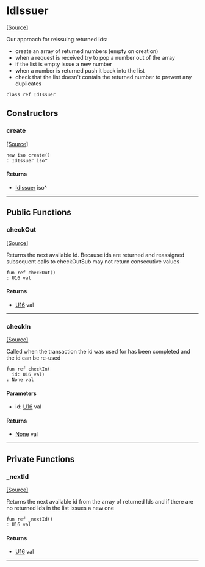 # IdIssuer
<span class="source-link">[[Source]](src/mqtt-idIssuer/idIssuer.md#L-0-3)</span>

Our approach for reissuing returned ids:    
- create an array of returned numbers (empty on creation)   
- when a request is received try to pop a number out of the array  
- if the list is empty issue a new number  
- when a number is returned push it back into the list  
- check that the list doesn't contain the returned number to prevent any duplicates  


```pony
class ref IdIssuer
```

## Constructors

### create
<span class="source-link">[[Source]](src/mqtt-idIssuer/idIssuer.md#L-0-3)</span>


```pony
new iso create()
: IdIssuer iso^
```

#### Returns

* [IdIssuer](mqtt-idIssuer-IdIssuer.md) iso^

---

## Public Functions

### checkOut
<span class="source-link">[[Source]](src/mqtt-idIssuer/idIssuer.md#L-0-49)</span>


Returns the next available Id. Because ids are returned and reassigned subsequent
 calls to checkOutSub may not return consecutive values


```pony
fun ref checkOut()
: U16 val
```

#### Returns

* [U16](builtin-U16.md) val

---

### checkIn
<span class="source-link">[[Source]](src/mqtt-idIssuer/idIssuer.md#L-0-57)</span>


Called when the transaction the id was used for has been completed and the 
id can be re-used


```pony
fun ref checkIn(
  id: U16 val)
: None val
```
#### Parameters

*   id: [U16](builtin-U16.md) val

#### Returns

* [None](builtin-None.md) val

---

## Private Functions

### _nextId
<span class="source-link">[[Source]](src/mqtt-idIssuer/idIssuer.md#L-0-28)</span>


Returns the next available id from the array of returned Ids and if there are  
no returned Ids in the list issues a new one


```pony
fun ref _nextId()
: U16 val
```

#### Returns

* [U16](builtin-U16.md) val

---

